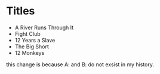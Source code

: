 # Titles

* A River Runs Through It
* Fight Club
* 12 Years a Slave
* The Big Short
* 12 Monkeys




this change is because A: and B: do not exsist in my history.
